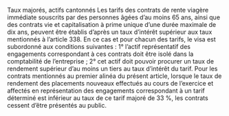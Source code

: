 Taux majorés, actifs cantonnés
Les tarifs des contrats de rente viagère immédiate souscrits par des personnes âgées d’au moins 65 ans, ainsi que des contrats vie et capitalisation à prime unique d’une durée maximale de dix ans, peuvent être établis d’après un taux d’intérêt supérieur aux taux mentionnés à l’article 338.
En ce cas et pour chacun des tarifs, le visa est subordonné aux conditions suivantes :
1° l’actif représentatif des engagements correspondant à ces contrats doit être isolé dans la comptabilité de l’entreprise ;
2° cet actif doit pouvoir procurer un taux de rendement supérieur d’au moins un tiers au taux d’intérêt du tarif.
Pour les contrats mentionnés au premier alinéa du présent article, lorsque le taux de rendement des placements nouveaux effectués au cours de l’exercice et affectés en représentation des engagements correspondant à un tarif déterminé est inférieur au taux de ce tarif majoré de 33 %, les contrats cessent d’être présentés au public.